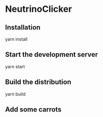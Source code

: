# NeutrinoClicker

## Installation
  yarn install

## Start the development server
  yarn start

## Build the distribution
  yarn build

## Add some carrots
